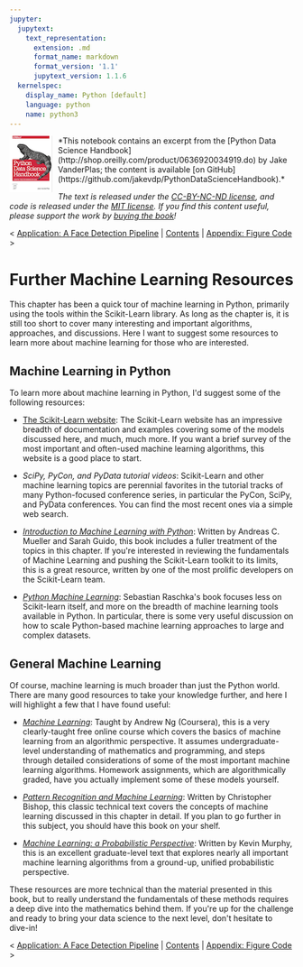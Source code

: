 ```yaml
---
jupyter:
  jupytext:
    text_representation:
      extension: .md
      format_name: markdown
      format_version: '1.1'
      jupytext_version: 1.1.6
  kernelspec:
    display_name: Python [default]
    language: python
    name: python3
---
```


<!--BOOK_INFORMATION-->
<img align="left" style="padding-right:10px;" src="figures/PDSH-cover-small.png">
*This notebook contains an excerpt from the [Python Data Science Handbook](http://shop.oreilly.com/product/0636920034919.do) by Jake VanderPlas; the content is available [on GitHub](https://github.com/jakevdp/PythonDataScienceHandbook).*

*The text is released under the [CC-BY-NC-ND license](https://creativecommons.org/licenses/by-nc-nd/3.0/us/legalcode), and code is released under the [MIT license](https://opensource.org/licenses/MIT). If you find this content useful, please support the work by [buying the book](http://shop.oreilly.com/product/0636920034919.do)!*


<!--NAVIGATION-->
< [Application: A Face Detection Pipeline](05.14-Image-Features.ipynb) | [Contents](Index.ipynb) | [Appendix: Figure Code](06.00-Figure-Code.ipynb) >


# Further Machine Learning Resources

This chapter has been a quick tour of machine learning in Python, primarily using the tools within the Scikit-Learn library.
As long as the chapter is, it is still too short to cover many interesting and important algorithms, approaches, and discussions.
Here I want to suggest some resources to learn more about machine learning for those who are interested.


## Machine Learning in Python

To learn more about machine learning in Python, I'd suggest some of the following resources:

- [The Scikit-Learn website](http://scikit-learn.org): The Scikit-Learn website has an impressive breadth of documentation and examples covering some of the models discussed here, and much, much more. If you want a brief survey of the most important and often-used machine learning algorithms, this website is a good place to start.

- *SciPy, PyCon, and PyData tutorial videos*: Scikit-Learn and other machine learning topics are perennial favorites in the tutorial tracks of many Python-focused conference series, in particular the PyCon, SciPy, and PyData conferences. You can find the most recent ones via a simple web search.

- [*Introduction to Machine Learning with Python*](http://shop.oreilly.com/product/0636920030515.do): Written by Andreas C. Mueller and Sarah Guido, this book includes a fuller treatment of the topics in this chapter. If you're interested in reviewing the fundamentals of Machine Learning and pushing the Scikit-Learn toolkit to its limits, this is a great resource, written by one of the most prolific developers on the Scikit-Learn team.

- [*Python Machine Learning*](https://www.packtpub.com/big-data-and-business-intelligence/python-machine-learning): Sebastian Raschka's book focuses less on Scikit-learn itself, and more on the breadth of machine learning tools available in Python. In particular, there is some very useful discussion on how to scale Python-based machine learning approaches to large and complex datasets.


## General Machine Learning

Of course, machine learning is much broader than just the Python world. There are many good resources to take your knowledge further, and here I will highlight a few that I have found useful:

- [*Machine Learning*](https://www.coursera.org/learn/machine-learning): Taught by Andrew Ng (Coursera), this is a very clearly-taught free online course which covers the basics of machine learning from an algorithmic perspective. It assumes undergraduate-level understanding of mathematics and programming, and steps through detailed considerations of some of the most important machine learning algorithms. Homework assignments, which are algorithmically graded, have you actually implement some of these models yourself.

- [*Pattern Recognition and Machine Learning*](http://www.springer.com/us/book/9780387310732): Written by Christopher Bishop, this classic technical text covers the concepts of machine learning discussed in this chapter in detail. If you plan to go further in this subject, you should have this book on your shelf.

- [*Machine Learning: a Probabilistic Perspective*](https://mitpress.mit.edu/books/machine-learning-0): Written by Kevin Murphy, this is an excellent graduate-level text that explores nearly all important machine learning algorithms from a ground-up, unified probabilistic perspective.

These resources are more technical than the material presented in this book, but to really understand the fundamentals of these methods requires a deep dive into the mathematics behind them.
If you're up for the challenge and ready to bring your data science to the next level, don't hesitate to dive-in!


<!--NAVIGATION-->
< [Application: A Face Detection Pipeline](05.14-Image-Features.ipynb) | [Contents](Index.ipynb) | [Appendix: Figure Code](06.00-Figure-Code.ipynb) >
